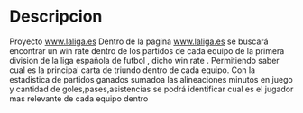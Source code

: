# Descripcion
Proyecto www.laliga.es
Dentro de la pagina www.laliga.es se buscará encontrar un win rate dentro de los partidos  de cada equipo de la primera division de la liga española de futbol , dicho win rate . Permitiendo saber cual es la principal carta de triundo dentro de cada equipo.
Con la estadistica de partidos ganados sumadoa  las alineaciones minutos en juego y cantidad de goles,pases,asistencias se podrá identificar cual es el jugador mas relevante de cada equipo dentro 
